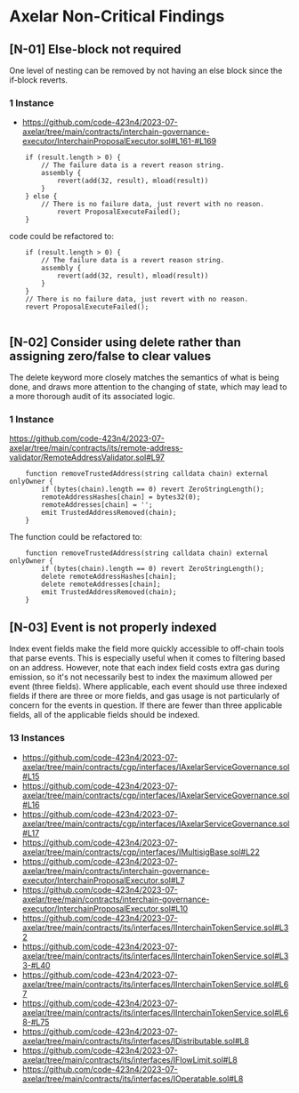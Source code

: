 # Axelar Non-Critical Findings

## [N-01] Else-block not required
One level of nesting can be removed by not having an else block since the if-block reverts.

### 1 Instance
- https://github.com/code-423n4/2023-07-axelar/tree/main/contracts/interchain-governance-executor/InterchainProposalExecutor.sol#L161-#L169
```solidity
    if (result.length > 0) {
        // The failure data is a revert reason string.
        assembly {
            revert(add(32, result), mload(result))
        }
    } else {
        // There is no failure data, just revert with no reason.
            revert ProposalExecuteFailed();
    }
```
code could be refactored to:
```solidity
    if (result.length > 0) {
        // The failure data is a revert reason string.
        assembly {
            revert(add(32, result), mload(result))
        }
    }
    // There is no failure data, just revert with no reason.
    revert ProposalExecuteFailed();
    
```

## [N-02] Consider using delete rather than assigning zero/false to clear values
The delete keyword more closely matches the semantics of what is being done, and draws more attention to the changing of state, which may lead to a more thorough audit of its associated logic.

### 1 Instance
https://github.com/code-423n4/2023-07-axelar/tree/main/contracts/its/remote-address-validator/RemoteAddressValidator.sol#L97
```solidity
    function removeTrustedAddress(string calldata chain) external onlyOwner {
        if (bytes(chain).length == 0) revert ZeroStringLength();
        remoteAddressHashes[chain] = bytes32(0);
        remoteAddresses[chain] = '';
        emit TrustedAddressRemoved(chain);
    }
```
The function could be refactored to: 
```solidity
    function removeTrustedAddress(string calldata chain) external onlyOwner {
        if (bytes(chain).length == 0) revert ZeroStringLength();
        delete remoteAddressHashes[chain];
        delete remoteAddresses[chain];
        emit TrustedAddressRemoved(chain);
    }
```

## [N-03] Event is not properly indexed
Index event fields make the field more quickly accessible to off-chain tools that parse events. This is especially useful when it comes to filtering based on an address. However, note that each index field costs extra gas during emission, so it's not necessarily best to index the maximum allowed per event (three fields). Where applicable, each event should use three indexed fields if there are three or more fields, and gas usage is not particularly of concern for the events in question. If there are fewer than three applicable fields, all of the applicable fields should be indexed. 

### 13 Instances
- https://github.com/code-423n4/2023-07-axelar/tree/main/contracts/cgp/interfaces/IAxelarServiceGovernance.sol#L15
- https://github.com/code-423n4/2023-07-axelar/tree/main/contracts/cgp/interfaces/IAxelarServiceGovernance.sol#L16
- https://github.com/code-423n4/2023-07-axelar/tree/main/contracts/cgp/interfaces/IAxelarServiceGovernance.sol#L17
- https://github.com/code-423n4/2023-07-axelar/tree/main/contracts/cgp/interfaces/IMultisigBase.sol#L22
- https://github.com/code-423n4/2023-07-axelar/tree/main/contracts/interchain-governance-executor/InterchainProposalExecutor.sol#L7
- https://github.com/code-423n4/2023-07-axelar/tree/main/contracts/interchain-governance-executor/InterchainProposalExecutor.sol#L10
- https://github.com/code-423n4/2023-07-axelar/tree/main/contracts/its/interfaces/IInterchainTokenService.sol#L32
- https://github.com/code-423n4/2023-07-axelar/tree/main/contracts/its/interfaces/IInterchainTokenService.sol#L33-#L40
- https://github.com/code-423n4/2023-07-axelar/tree/main/contracts/its/interfaces/IInterchainTokenService.sol#L67
- https://github.com/code-423n4/2023-07-axelar/tree/main/contracts/its/interfaces/IInterchainTokenService.sol#L68-#L75
- https://github.com/code-423n4/2023-07-axelar/tree/main/contracts/its/interfaces/IDistributable.sol#L8
- https://github.com/code-423n4/2023-07-axelar/tree/main/contracts/its/interfaces/IFlowLimit.sol#L8
- https://github.com/code-423n4/2023-07-axelar/tree/main/contracts/its/interfaces/IOperatable.sol#L8
